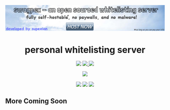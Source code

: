 <p align="center">
  <img width="650" src="https://raw.githubusercontent.com/Asrake-Science/os-whitelist-bot/main/public/stylesheet/assetstorage/git-ad.png" />
</p>
<h1 align="center">personal whitelisting server</h1>

<p align="center">
<a>
  <img src="https://img.shields.io/github/package-json/v/Asrake-Science/os-whitelist-bot?color=purple&label=Version"/>
</a>
  <a href="https://discord.gg/4kRf7vVfrt">
    <img src="https://img.shields.io/discord/1012316104061890710?color=7489d5&logo=discord&logoColor=ffffff" />
  </a>
  <img src="https://img.shields.io/static/v1?label=Release&message=RELEASE&color=green">
</p>
<p align="center">
<a>
<img src="https://img.shields.io/maintenance/yes/2023">
</p>

<p align="center">
  <a>
  <img src="https://img.shields.io/github/stars/Asrake-Science/os-whitelist-bot?style=social">
  </a>
  <a>
  <img src="https://img.shields.io/github/forks/Asrake-Science/os-whitelist-bot?color=blue&style=social">
  </a>
  <a>
  <img src="https://img.shields.io/github/watchers/Asrake-Science/os-whitelist-bot?style=social">
  </a>
</p>

## More Coming Soon